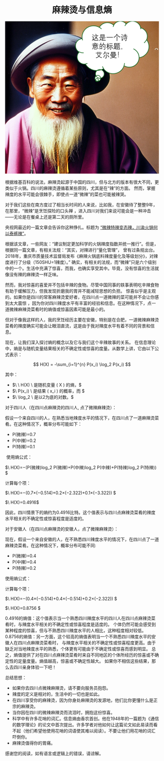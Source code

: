 



<div align="center">
 <h1>麻辣烫与信息熵</h1> 
</div>


<div align="center">
  <img src="/Poetic.png" alt="Poetic Image">
</div>





根据维基百科的说法，麻辣烫起源于中国的四川，但与北方的版本有很大不同，更类似于火锅。四川的麻辣烫遵循着某些原则，尤其是在“辣”的方面。
然而，掌握辣度的水平可能会很棘手，即使点一道“微辣”的菜也可能被辣哭。

对于我们这些在南方度过了相当长时间的人来说，比如我，在安徽待了整整9年，在那里，“微辣”是烹饪探险的口头禅
，进入四川对我们来说可能会是一种冲击——无论是在餐桌上还是第二天的厕所里。

央视网最近的一篇文章会告诉你这种挣扎。标题为 [“微辣特辣变态辣，川渝火锅何以泰裤辣”](https://ghrp.cctv.com/2023/05/26/ARTIQpjYKOsYv9STxAgSTDmP230526.shtml)。



根据该文章，一些网友：“建议制定更加科学的火锅辣度指数并统一推行”。但是，根据同一篇文章，有相关法规：“其实，对辣进行“量化管理”，
曾有过条规出台。2018年，重庆市质量技术监督局发布《麻辣火锅底料辣度量化及等级划分》，对辣度进行了分级（150SHU=1辣度）。”
确实，有相关的法规，而“微辣”只是六个级别中的一个。生活中充满了惊喜，而我，也确实享受其中。毕竟，没有惊喜的生活就像没有辣的麻辣烫一样乏味。


然而，我对惊喜的喜爱并不包括辛辣的食物。尽管中国同事的轶事表明吃辛辣食物有助于缓解压力，但我发现折磨我的胃并不能减轻思想的负担。
惊喜似乎是主观的。如果你是四川的常客麻辣烫爱好者，在四川点一道微辣的菜可能并不会让你感到太大震惊
，因为你对四川辣度水平有丰富的经验和信息。在这种情况下，点一道微辣麻辣烫菜肴时的熵值或惊喜因素可能是最小的。

但对于像我这样的人，我的烹饪经历主要在安徽，特别是在合肥，一道微辣麻辣烫菜肴的辣度确实可能会让眼泪直流，这是由于我对辣度水平有着不同的背景和信息。

现在，让我们深入探讨熵的概念以及它与我们这个辛辣故事的关系。
在信息理论中，熵是与随机变量结果相关的不确定性或惊喜的度量。从数学上讲，它由以下公式表示：




$$
H(X) = -\sum_{i=1}^{n} P(x_i) \log_2 P(x_i)
$$



其中：

- $\ \ H(X) \ 是随机变量 \( X \) 的熵，\$ 
- $\ P(x_i) \ 是结果 \( x_i \) 的概率，而 \$
- $\ \log_2 \ 是以2为底的对数。\$



对于四川人（在四川点麻辣烫的四川人, 点了微辣麻辣烫）：

假设一个来自四川的人，在熟悉当地辣度水平的情况下，在四川点了一道麻辣烫菜肴。在这种情况下，概率分布可能如下：

- P(微辣)=0.7
- P(中辣)=0.2
- P(特辣)=0.1
  
​
使用熵公式：

$\ H(X)=−(P(微辣)log_2 P(微辣)+P(中辣)log_2 P(中辣)+P(特辣)log_2 P(特辣)) \$

计算每个项：

$\ H(X)=−(0.7×(−0.514)+0.2×(−2.322)+0.1×(−3.322)) \$

$\ H(X)=0.4916\$


因此，四川情景下的熵约为0.4916比特。这个值表示与四川点麻辣烫菜肴的辣度水平相关的不确定性或惊喜程度是适度的。


对于安徽人（在四川点麻辣烫的安徽人，点了微辣麻辣烫）：

现在，假设一个来自安徽的人，在不熟悉四川辣度水平的情况下，在四川点了一道麻辣烫菜肴。在这种情况下，概率分布可能不同:


- P(微辣)=0.4
- P(中辣)=0.4
- P(特辣)=0.2

使用熵公式：

计算每个项：

$\ H(X)=−(0.4×(−0.514)+0.4×(−0.514)+0.2×(−2.322))  \$


$\ H(X)=0.8756 \$


0.4916的熵值：这个值表示当一个熟悉四川辣度水平的四川人在四川点麻辣烫菜肴时，与辣度水平相关的不确定性或惊喜程度是适度的。
个体仍然可能会感受到某种程度的惊喜，但与不熟悉四川辣度水平的人相比，这种程度相对较低。
0.8756的熵值：另一方面，这个较高的熵值表明当一个不熟悉四川辣度水平的安徽人在四川点麻辣烫菜肴时，
与辣度水平相关的不确定性或惊喜程度更高。由于缺乏对当地辣度水平的熟悉，个体更有可能由于不确定性或惊喜而感到明显。
总之，熵值提供了对在四川点麻辣烫菜肴时来自不同地区的个体所经历的惊喜或不确定性的定量度量。熵值越高，惊喜或不确定性越大。
如果你不相信这些结果，那么去四川亲身体验一下吧！



总结思想：
- 如果你去四川点微辣麻辣烫，请不要向服务员抱怨。
- 辣度的定义是相对的，生活中的一切也是如此。
- 在四川享受你的麻辣烫，因为你身处麻辣烫的发源地，他们比你更懂什么是正宗的麻辣烫。
- 当你因在四川的微辣麻辣烫而流泪时，拥抱这份惊喜。
- 科学中有许多花哨的词汇。信息熵由香农首创。他在1948年的一篇题为《通信的数学理论》的论文中首次提出。许多学者对他如何让这篇论文如此易读而看不起（他们希望他使用花哨的词语使其难以阅读）。不要让他们用花哨的词汇吓倒你。
- 麻辣烫值得你的胃痛。


感谢您的阅读，如有语言或逻辑上的错误，请谅解。




  


 
